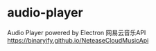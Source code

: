 # audio-player
Audio Player powered by Electron
网易云音乐API
https://binaryify.github.io/NeteaseCloudMusicApi
